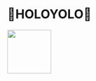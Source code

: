 # 🌈HOLOYOLO🌈
<img src="https://github.com/user-attachments/assets/55115333-addf-42ce-ba9f-5a19095f2f5d" width="100" height="100"/>
